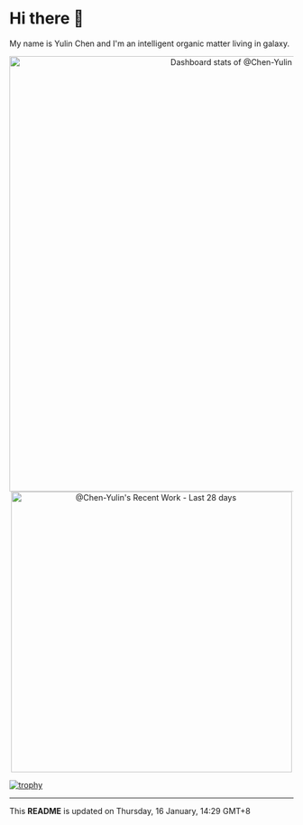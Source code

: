 # Hi there 👋

My name is Yulin Chen and I'm an intelligent organic matter living in galaxy.


<a href="https://next.ossinsight.io/widgets/official/compose-user-dashboard-stats?user_id=81513548" target="_blank" style="display: block" align="center">
  <picture>
    <source media="(prefers-color-scheme: dark)" srcset="https://next.ossinsight.io/widgets/official/compose-user-dashboard-stats/thumbnail.png?user_id=81513548&image_size=auto&color_scheme=dark" width="771" height="auto">
    <img alt="Dashboard stats of @Chen-Yulin" src="https://next.ossinsight.io/widgets/official/compose-user-dashboard-stats/thumbnail.png?user_id=81513548&image_size=auto&color_scheme=light" width="771" height="auto">
  </picture>
</a>

<a href="https://next.ossinsight.io/widgets/official/compose-currently-working-on?activity_type=all&user_id=81513548" target="_blank" style="display: block" align="center">
  <picture>
    <source media="(prefers-color-scheme: dark)" srcset="https://next.ossinsight.io/widgets/official/compose-currently-working-on/thumbnail.png?activity_type=all&user_id=81513548&image_size=auto&color_scheme=dark" width="497.5" height="auto">
    <img alt="@Chen-Yulin's Recent Work - Last 28 days" src="https://next.ossinsight.io/widgets/official/compose-currently-working-on/thumbnail.png?activity_type=all&user_id=81513548&image_size=auto&color_scheme=light" width="497.5" height="auto">
  </picture>
</a>

[![trophy](https://github-profile-trophy.vercel.app/?username=Chen-Yulin&theme=onedark&no-frame=true&margin-w=30&row=1&column=6)](https://github.com/ryo-ma/github-profile-trophy)

---

This **README** is updated on Thursday, 16 January, 14:29 GMT+8
